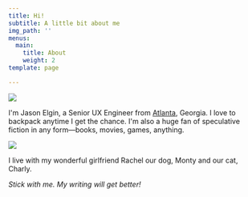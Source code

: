 ```yaml
---
title: Hi!
subtitle: A little bit about me
img_path: ''
menus:
  main:
    title: About
    weight: 2
template: page

---
```

![](/images/IMG_1741.jpg)

I'm Jason Elgin, a Senior UX Engineer from [Atlanta](https://en.wikipedia.org/wiki/Atlanta), Georgia. I love to backpack anytime I get the chance. I'm also a huge fan of speculative fiction in any form—books, movies, games, anything.

![](/images/IMG_6637.jpg)

I live with my wonderful girlfriend Rachel our dog, Monty and our cat, Charly.

_Stick with me. My writing will get better!_
